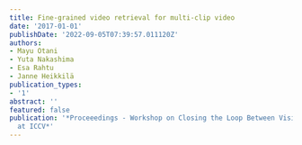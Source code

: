 ```yaml
---
title: Fine-grained video retrieval for multi-clip video
date: '2017-01-01'
publishDate: '2022-09-05T07:39:57.011120Z'
authors:
- Mayu Otani
- Yuta Nakashima
- Esa Rahtu
- Janne Heikkilä
publication_types:
- '1'
abstract: ''
featured: false
publication: '*Proceeedings - Workshop on Closing the Loop Between Vision and Language
  at ICCV*'
---
```


